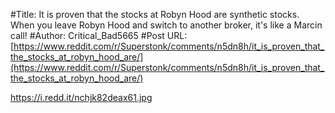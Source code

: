 #Title: It is proven that the stocks at Robyn Hood are synthetic stocks. When you leave Robyn Hood and switch to another broker, it's like a Marcin call!
#Author: Critical_Bad5665
#Post URL: [https://www.reddit.com/r/Superstonk/comments/n5dn8h/it_is_proven_that_the_stocks_at_robyn_hood_are/](https://www.reddit.com/r/Superstonk/comments/n5dn8h/it_is_proven_that_the_stocks_at_robyn_hood_are/)


https://i.redd.it/nchjk82deax61.jpg
